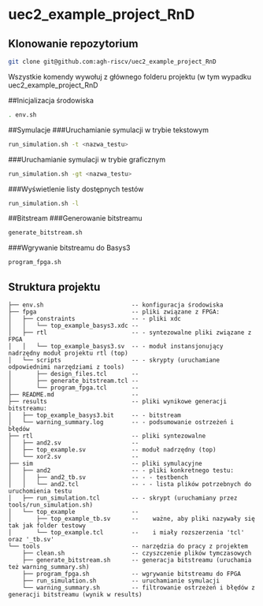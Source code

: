 # uec2_example_project_RnD

## Klonowanie repozytorium
```bash
git clone git@github.com:agh-riscv/uec2_example_project_RnD
```

Wszystkie komendy wywołuj z głównego folderu projektu (w tym wypadku uec2_example_project_RnD

##Inicjalizacja środowiska
```bash
. env.sh
```


##Symulacje
###Uruchamianie symulacji w trybie tekstowym
```bash
run_simulation.sh -t <nazwa_testu>
```

###Uruchamianie symulacji w trybie graficznym
```bash
run_simulation.sh -gt <nazwa_testu>
```

###Wyświetlenie listy dostępnych testów
```bash
run_simulation.sh -l
```


##Bitstream
###Generowanie bitstreamu
```bash
generate_bitstream.sh
```

###Wgrywanie bitstreamu do Basys3
```bash
program_fpga.sh
```


## Struktura projektu
```
├── env.sh                         -- konfiguracja środowiska
├── fpga                           -- pliki związane z FPGA:
│   ├── constraints                -- - pliki xdc
│   │   └── top_example_basys3.xdc --
│   ├── rtl                        -- - syntezowalne pliki związane z FPGA
│   │   └── top_example_basys3.sv  -- - moduł instansjonujący nadrzędny moduł projektu rtl (top)
│   └── scripts                    -- - skrypty (uruchamiane odpowiednimi narzędziami z tools)
│       ├── design_files.tcl       --
│       ├── generate_bitstream.tcl --
│       └── program_fpga.tcl       --
├── README.md                      --
├── results                        -- pliki wynikowe generacji bitstreamu:
│   ├── top_example_basys3.bit     -- - bitstream
│   └── warning_summary.log        -- - podsumowanie ostrzeżeń i błędów
├── rtl                            -- pliki syntezowalne
│   ├── and2.sv                    --
│   ├── top_example.sv             -- moduł nadrzędny (top)
│   └── xor2.sv                    --
├── sim                            -- pliki symulacyjne
│   ├── and2                       -- - pliki konkretnego testu:
│   │   ├── and2_tb.sv             -- - - testbench
│   │   └── and2.tcl               -- - - lista plików potrzebnych do uruchomienia testu
│   ├── run_simulation.tcl         -- - skrypt (uruchamiany przez tools/run_simulation.sh)
│   └── top_example                --
│       ├── top_example_tb.sv      --    ważne, aby pliki nazywały się tak jak folder testowy
│       └── top_example.tcl        --    i miały rozszerzenia 'tcl' oraz '_tb.sv'
└── tools                          -- narzędzia do pracy z projektem
    ├── clean.sh                   -- czyszczenie plików tymczasowych
    ├── generate_bitstream.sh      -- generacja bitstreamu (uruchamia też warning_summary.sh)
    ├── program_fpga.sh            -- wgrywanie bitstreamu do FPGA
    ├── run_simulation.sh          -- uruchamianie symulacji
    └── warning_summary.sh         -- filtrowanie ostrzeżeń i błędów z generacji bitstreamu (wynik w results)
```
